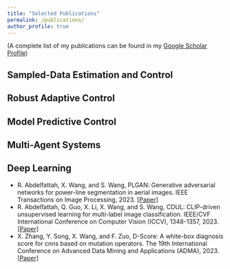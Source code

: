 ```yaml
---
title: "Selected Publications"
permalink: /publications/
author_profile: true
---
```


(A complete list of my publications can be found in my [Google Scholar Profile](https://scholar.google.com/citations?user=ZN73_1AAAAAJ&hl=en&oi=ao))

## Sampled-Data Estimation and Control

## Robust Adaptive Control

## Model Predictive Control

## Multi-Agent Systems

## Deep Learning
* R. Abdelfattah, X. Wang, and S. Wang, PLGAN: Generative adversarial networks for power-line segmentation in aerial images. IEEE Transactions on Image Processing, 2023. [[Paper]](https://ieeexplore.ieee.org/abstract/document/10301645) 
* R. Abdelfattah, Q. Guo, X. Li, X. Wang, and S. Wang, CDUL: CLIP-driven unsupervised learning for multi-label image classification.  IEEE/CVF International Conference on Computer Vision (ICCV), 1348-1357, 2023. [[Paper]](https://openaccess.thecvf.com/content/ICCV2023/papers/Abdelfattah_CDUL_CLIP-Driven_Unsupervised_Learning_for_Multi-Label_Image_Classification_ICCV_2023_paper.pdf)
* X. Zhang, Y. Song, X. Wang, and F. Zuo, D-Score: A white-box diagnosis score for cnns based on mutation operators.  The 19th International Conference on Advanced Data Mining and Applications (ADMA), 2023. [[Paper]](https://link.springer.com/chapter/10.1007/978-3-031-46677-9_24)



